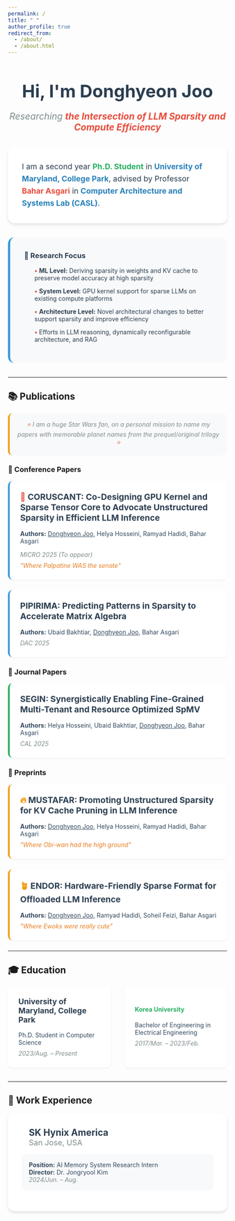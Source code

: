 ```yaml
---
permalink: /
title: " "
author_profile: true
redirect_from: 
  - /about/
  - /about.html
---
```


<div style="text-align: center; margin-bottom: 2rem;">
  <h1 style="font-size: 2.5rem; color: var(--text-color, #2c3e50); margin-bottom: 0.5rem;">Hi, I'm Donghyeon Joo</h1>
  <p style="font-size: 1.3rem; color: var(--text-muted, #7f8c8d); font-style: italic; margin-bottom: 2rem;">Researching <strong style="color: #e74c3c;">the Intersection of LLM Sparsity and Compute Efficiency</strong></p>
</div>

<div style="background: var(--page__background-color, #ffffff); padding: 2rem; border-radius: 15px; margin-bottom: 2rem; box-shadow: 0 4px 6px rgba(0,0,0,0.1);">
  <p style="font-size: 1.1rem; line-height: 1.6; margin: 0; color: var(--text-color, #2c3e50);">
    I am a second year <strong style="color: #27ae60;">Ph.D. Student</strong> in <strong style="color: #2980b9;">University of Maryland, College Park</strong>, advised by Professor <a href="https://cs.umd.edu/~bahar/" style="color: #e74c3c; text-decoration: none; font-weight: bold;">Bahar Asgari</a> in <a href="https://casl.cs.umd.edu/" style="color: #2980b9; text-decoration: none; font-weight: bold;">Computer Architecture and Systems Lab (CASL)</a>.
  </p>
</div>

<div style="background: var(--page__background-color, #f8f9fa); padding: 2rem; border-radius: 15px; margin-bottom: 2rem; border-left: 5px solid #3498db;">
  <h3 style="color: var(--text-color, #2c3e50); margin-top: 0; margin-bottom: 1rem;">🔬 Research Focus</h3>
  <ul style="list-style: none; padding-left: 0;">
    <li style="margin-bottom: 0.8rem; padding-left: 1.5rem; position: relative; color: var(--text-color, #2c3e50);">
      <span style="color: #e74c3c; font-weight: bold;">•</span> <strong>ML Level:</strong> Deriving sparsity in weights and KV cache to preserve model accuracy at high sparsity
    </li>
    <li style="margin-bottom: 0.8rem; padding-left: 1.5rem; position: relative; color: var(--text-color, #2c3e50);">
      <span style="color: #e74c3c; font-weight: bold;">•</span> <strong>System Level:</strong> GPU kernel support for sparse LLMs on existing compute platforms
    </li>
    <li style="margin-bottom: 0.8rem; padding-left: 1.5rem; position: relative; color: var(--text-color, #2c3e50);">
      <span style="color: #e74c3c; font-weight: bold;">•</span> <strong>Architecture Level:</strong> Novel architectural changes to better support sparsity and improve efficiency
    </li>
    <li style="margin-bottom: 0.8rem; padding-left: 1.5rem; position: relative; color: var(--text-color, #2c3e50);">
      <span style="color: #e74c3c; font-weight: bold;">•</span> Efforts in LLM reasoning, dynamically reconfigurable architecture, and RAG 
    </li>
  </ul>
</div>

---

## 📚 Publications

<div style="background: var(--page__background-color, #f8f9fa); padding: 1rem; border-radius: 10px; margin-bottom: 1rem; border-left: 4px solid #f39c12;">
  <p style="font-style: italic; color: var(--text-muted, #7f8c8d); margin: 0; text-align: center;">
    <span style="color: #e74c3c;">⭐</span> I am a huge Star Wars fan, on a personal mission to name my papers with memorable planet names from the prequel/original trilogy <span style="color: #e74c3c;">⭐</span>
  </p>
</div>

### 🎯 Conference Papers
<div style="background: var(--page__background-color, #ffffff); padding: 1.5rem; border-radius: 10px; margin-bottom: 1.5rem; box-shadow: 0 2px 4px rgba(0,0,0,0.05); border-left: 4px solid #3498db;">
  <h4 style="color: var(--text-color, #2c3e50); margin-top: 0; margin-bottom: 1rem; font-size: 1.2rem;">
    <span style="color: #e74c3c;">🌃</span> <strong>CORUSCANT: Co-Designing GPU Kernel and Sparse Tensor Core to Advocate Unstructured Sparsity in Efficient LLM Inference</strong>
  </h4>
  <p style="margin-bottom: 0.5rem; color: var(--text-color, #34495e);"><strong>Authors:</strong> <u>Donghyeon Joo</u>, Helya Hosseini, Ramyad Hadidi, Bahar Asgari</p>
  <p style="margin-bottom: 0.5rem; color: var(--text-muted, #7f8c8d);"><em>MICRO 2025 (To appear)</em></p>
  <p style="margin: 0; font-style: italic; color: #e67e22;">"Where Palpatine WAS the senate"</p>
</div>

<div style="background: var(--page__background-color, #ffffff); padding: 1.5rem; border-radius: 10px; margin-bottom: 1.5rem; box-shadow: 0 2px 4px rgba(0,0,0,0.05); border-left: 4px solid #3498db;">
  <h4 style="color: var(--text-color, #2c3e50); margin-top: 0; margin-bottom: 1rem; font-size: 1.2rem;">
    <strong>PIPIRIMA: Predicting Patterns in Sparsity to Accelerate Matrix Algebra</strong>
  </h4>
  <p style="margin-bottom: 0.5rem; color: var(--text-color, #34495e);"><strong>Authors:</strong> Ubaid Bakhtiar, <u>Donghyeon Joo</u>, Bahar Asgari</p>
  <p style="margin: 0; color: var(--text-muted, #7f8c8d);"><em>DAC 2025</em></p>
</div>

### 📖 Journal Papers
<div style="background: var(--page__background-color, #ffffff); padding: 1.5rem; border-radius: 10px; margin-bottom: 1.5rem; box-shadow: 0 2px 4px rgba(0,0,0,0.05); border-left: 4px solid #27ae60;">
  <h4 style="color: var(--text-color, #2c3e50); margin-top: 0; margin-bottom: 1rem; font-size: 1.2rem;">
    <span style="color: #27ae60;"></span> <strong>SEGIN: Synergistically Enabling Fine-Grained Multi-Tenant and Resource Optimized SpMV</strong>
  </h4>
  <p style="margin-bottom: 0.5rem; color: var(--text-color, #34495e);"><strong>Authors:</strong> Helya Hosseini, Ubaid Bakhtiar, <u>Donghyeon Joo</u>, Bahar Asgari</p>
  <p style="margin: 0; color: var(--text-muted, #7f8c8d);"><em>CAL 2025</em></p>
</div>

### 🔬 Preprints
<div style="background: var(--page__background-color, #ffffff); padding: 1.5rem; border-radius: 10px; margin-bottom: 1.5rem; box-shadow: 0 2px 4px rgba(0,0,0,0.05); border-left: 4px solid #f39c12;">
  <h4 style="color: var(--text-color, #2c3e50); margin-top: 0; margin-bottom: 1rem; font-size: 1.2rem;">
    <span style="color: #f39c12;">🔥</span> <strong>MUSTAFAR: Promoting Unstructured Sparsity for KV Cache Pruning in LLM Inference</strong>
  </h4>
  <p style="margin-bottom: 0.5rem; color: var(--text-color, #34495e);"><strong>Authors:</strong> <u>Donghyeon Joo</u>, Helya Hosseini, Ramyad Hadidi, Bahar Asgari</p>
  <p style="margin: 0; font-style: italic; color: #e67e22;">"Where Obi-wan had the high ground"</p>
</div>

<div style="background: var(--page__background-color, #ffffff); padding: 1.5rem; border-radius: 10px; margin-bottom: 1.5rem; box-shadow: 0 2px 4px rgba(0,0,0,0.05); border-left: 4px solid #f39c12;">
  <h4 style="color: var(--text-color, #2c3e50); margin-top: 0; margin-bottom: 1rem; font-size: 1.2rem;">
    <span style="color: #f39c12;">🪴</span> <strong>ENDOR: Hardware-Friendly Sparse Format for Offloaded LLM Inference</strong>
  </h4>
  <p style="margin-bottom: 0.5rem; color: var(--text-color, #34495e);"><strong>Authors:</strong> <u>Donghyeon Joo</u>, Ramyad Hadidi, Soheil Feizi, Bahar Asgari</p>
  <p style="margin: 0; font-style: italic; color: #e67e22;">"Where Ewoks were really cute"</p>
</div>

---

## 🎓 Education

<div style="display: flex; gap: 2rem; margin-bottom: 2rem;">
  <div style="flex: 1; background: var(--page__background-color, #ffffff); padding: 1.5rem; border-radius: 10px; box-shadow: 0 2px 4px rgba(0,0,0,0.05);">
    <h4 style="color: var(--text-color, #2c3e50); margin-top: 0; margin-bottom: 1rem; font-size: 1.1rem;">
      <span style="color: #3498db;"></span> <strong>University of Maryland, College Park</strong>
    </h4>
    <p style="margin-bottom: 0.5rem; color: var(--text-color, #34495e);">Ph.D. Student in Computer Science</p>
    <p style="margin: 0; color: var(--text-muted, #7f8c8d);"><em>2023/Aug. – Present</em></p>
  </div>
  
  <div style="flex: 1; background: var(--page__background-color, #ffffff); padding: 1.5rem; border-radius: 10px; box-shadow: 0 2px 4px rgba(0,0,0,0.05);">
    <h4 style="color: #27ae60;"></span> <strong>Korea University</strong>
    </h4>
    <p style="margin-bottom: 0.5rem; color: var(--text-color, #34495e);">Bachelor of Engineering in Electrical Engineering</p>
    <p style="margin: 0; color: var(--text-muted, #7f8c8d);"><em>2017/Mar. – 2023/Feb.</em></p>
  </div>
</div>

---

## 💼 Work Experience

<div style="background: var(--page__background-color, #ffffff); padding: 2rem; border-radius: 15px; box-shadow: 0 4px 6px rgba(0,0,0,0.1);">
  <div style="display: flex; align-items: center; margin-bottom: 1rem;">
    <span style="font-size: 2rem; margin-right: 1rem;"></span>
    <div>
      <h4 style="color: var(--text-color, #2c3e50); margin: 0; font-size: 1.3rem;"><strong>SK Hynix America</strong></h4>
      <p style="margin: 0; color: var(--text-muted, #7f8c8d); font-size: 1.1rem;">San Jose, USA</p>
    </div>
  </div>
  <div style="background: var(--page__background-color, #f8f9fa); padding: 1rem; border-radius: 8px; margin-bottom: 1rem;">
    <p style="margin: 0; color: var(--text-color, #34495e);"><strong>Position:</strong> AI Memory System Research Intern</p>
    <p style="margin: 0; color: var(--text-color, #34495e);"><strong>Director:</strong> Dr. Jongryool Kim</p>
    <p style="margin: 0; color: var(--text-muted, #7f8c8d);"><em>2024/Jun. – Aug.</em></p>
  </div>
</div>
